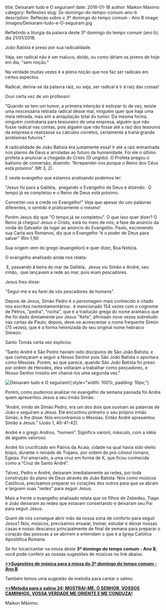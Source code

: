 ﻿title: Deixaram tudo e O seguiram! 
date: 2018-01-18
author: Maikon Máximo
category: Reflexões
slug: 3o-domingo-do-tempo-comum-ano-b
description: Reflexão sobre o 3º domingo do tempo comum - Ano B
image: /images/Deixaram-tudo-e-O-seguiram.jpg

Refletindo a liturgia da palavra deste 3º domingo do tempo comum (ano b), dia 21/01/2018.

João Batista é preso por sua radicalidade. 

Veja, ser radical não é ser maluco, doido, 
ou como diriam os jovens de hoje em dia, "sem noção."

Na verdade muitas vezes é a plena noção que nos faz ser radicais em certos aspectos. 

Radical, deriva-se da palavra raiz, ou seja, ser radical é ir à raiz das coisas! 

Ouvi certa vez de um professor:

"Quando se tem um tumor, a primeira intenção é estirpar-lo de vez,
existe uma nescessária retirada radical desse mal,
ninguém quer que haja uma meia retirada, mas sim a aniquilação total do tumor.
Da mesma forma, ninguém contrataria para tesoureiro de uma empresa,
alguém que não fosse radical nas contas,
pois alguém que não fosse até a raiz dos tesouros da empresa
e realizasse os cálculos corretos, certamente a traria grande problemas futuros." 

A radicalidade de João Batista éra justamente essa!
Ir até a raiz entranhada nos planos de Deus e arroladas ao futuro da humanidade.
Foi ele o último profeta a anunciar a chegada do Cristo (O ungido).
O Profeta pregou o batismo de conversão, dizendo:
“Arrependei-vos porque o Reino dos Céus está próximo” (Mt 3, 2).

E neste evangelho que estamos analisando podemos ler:

"Jesus foi para a Galiléia, 
pregando o Evangelho de Deus e dizendo: 
O tempo já se completou
e o Reino de Deus está próximo. 

Convertei-vos e crede no Evangelho!"
Veja que apesar do uso palavras diferentes, o sentido é praticamente o mesmo! 

Porém Jesus diz que "O tempo já se completou". 
O que isso quer dizer? 
O Reino já chegou! Jesus o Cristo, está no meio de nós;
a fase de anúncio da vinda do Salvador da lugar ao anúncio do Evangelho. 
Paulo, escrevendo sua Carta aos Romanos,  diz que o Evangelho
“é o poder de Deus para salvar” (Rm 1,16)

Sua origem vem do grego (euangelion) e quer dizer, Boa Notícia. 

O evangelho analisado ainda nos relata:

 E, passando à beira do mar da Galiléia, 
Jesus viu Simão e André, seu irmão, 
que lançavam a rede ao mar, pois eram pescadores. 

Jesus lhes disse: 

"Segui-me e eu farei de vós pescadores de homens". 

Depois de Jesus, Simão Pedro é o personagem mais conhecido
e citado nos escritos neotestamentários: 
é mencionado 154 vezes com o cognome de Pétros, "pedra", "rocha",
que é a tradução grega do nome aramaico que lhe foi dado diretamente por
Jesus "Kefa", afirmado nove vezes sobretudo nas cartas de Paulo;
depois, deve-se acrescentar o nome frequente Simòn (75 vezes),
que é a forma helenizada do seu original nome hebraico Simeon.

Santo Tomás certa vez explicou:

"Santo André e São Pedro haviam sido discípulos de São João Batista,
e que começaram a seguir a Nosso Senhor pois São João Batista o apontara como Messias.
Porém, ao que parece, quando São João Batista foi preso por ordem de Herodes,
eles voltaram a trabalhar como pescadores,
e Nosso Senhor insistiu em chamá-los uma segunda vez."

![Deixaram tudo e O seguiram!](/images/Deixaram-tudo-e-O-seguiram.jpg){:style="width: 100%; padding: 10px;"}

Porém, como pudemos analizar no evangelho da semana passada foi
Andre quem apresentou Jesus a seu irmão Simão.

“André, irmão de Simão Pedro, era um dos dois que ouviram as palavras de João
e seguiram a Jesus. Ele encontrou primeiro o seu próprio irmão Simão, e lhe disse:
Nós encontramos o Messias. Então André apresentou Simão a Jesus.” (João 1, 40-41-42).

André é o grego Andros, “homem”. Significa varonil, másculo,
com a idéia de alguém valoroso. 

André foi crucificado em Patros da Acaia, cidade na qual havia sido eleito bispo,
durante o reinado de Trajano, por ordem do pró-cônsul romano, Egeias. Foi amarrado,
a uma cruz em forma de X, que ficou conhecida como a “Cruz de Santo André”. 

Talvez, Pedro e André, deixaram imediatamente as redes,
por toda construção do plano de Deus através de João Batista.
Nós como músicos Católicos, precisamos preparar os corações dos outros
para que se abram e larguem suas "redes" para seguir Jesus. 

Mais a frente o evangelho analisado relata que os filhos de Zebedeu,
Tiago é João deixaram as redes que estavam consertando e deixaram seu Pai
para seguir Jesus. 
 
Quem de nós consegue abrir mão da nossa zona de conforto para seguir Jesus?
Nós, músicos, precisamos ensaiar, treinar, estudar e deixar nossas casas
e nosso descanso principalmente de final de semana para preparar
o coração das pessoas a se abrirem e entendam o que é a
Igreja Católica Apostólica Romana. 


Se for tocar/cantar na missa deste **3º domingo do tempo comum - Ano B**, 
você pode conferir as nossas sugestões de músicas no link abaixo.

[**>>Sugestões de música para a missa do 3º domingo do tempo comum - Ano B**](https://musicasparamissa.com.br/sugestoes-para/3o-domingo-do-tempo-comum-ano-b)

Também temos uma sugestão de melodia para cantar o salmo.

[**>>Melodia para o salmo 24: MOSTRAI-ME, Ó SENHOR, VOSSOS CAMINHOS, VOSSA VERDADE ME ORIENTE E ME CONDUZA!**](https://musicasparamissa.com.br/musica/salmo-24-mostrai-me-o-senhor-vossos-caminhos-vossa-verdade-me-oriente-e-me-conduza/)

Maikon Máximo.